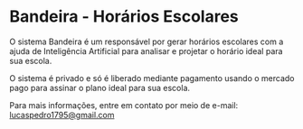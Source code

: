 # **Bandeira - Horários Escolares** 

O sistema Bandeira é um responsável por gerar horários escolares com a ajuda de Inteligência Artificial para analisar
e projetar o horário ideal para sua escola.

O sistema é privado e só é liberado mediante pagamento usando o mercado pago para assinar o plano ideal para sua escola.

Para mais informações, entre em contato por meio de e-mail: lucaspedro1795@gmail.com